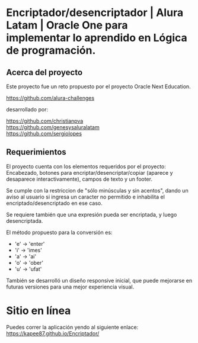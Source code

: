 # Encriptador/desencriptador | Alura Latam | Oracle One para implementar lo aprendido en Lógica de programación.

## Acerca del proyecto


Este proyecto fue un reto propuesto por el proyecto
Oracle Next Education.


https://github.com/alura-challenges


desarrollado por:


https://github.com/christianpva  
https://github.com/genesysaluralatam  
https://github.com/sergiolopes  

## Requerimientos

El proyecto cuenta con los elementos requeridos por el proyecto: Encabezado, botones para encriptar/desencriptar/copiar (aparece y desaparece interactivamente), campos de texto y un footer.  


Se cumple con la restriccion de "sólo minúsculas y sin acentos", dando un aviso al usuario si ingresa un caracter no permitido e inhabilita el encriptado/desencriptado en ese caso.  

Se requiere también que una expresión pueda ser encriptada, y luego desencriptada.


El método propuesto para la conversión es:

* 'e' -> 'enter'  
* 'i' -> 'imes'  
* 'a' -> 'ai'  
* 'o' -> 'ober'  
* 'u' -> 'ufat'  




También se desarrolló un diseño responsive inicial, que puede mejorarse en futuras versiones para una mejor experiencia visual.

##

Sitio en línea
=================
Puedes correr la aplicación yendo al siguiente enlace: https://kapee87.github.io/Encriptador/

